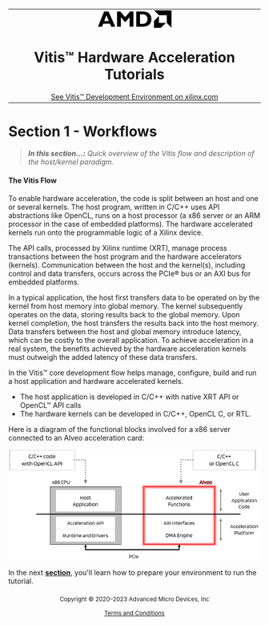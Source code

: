 <table class="sphinxhide" width="100%">
 <tr width="100%">
    <td align="center"><img src="https://raw.githubusercontent.com/Xilinx/Image-Collateral/main/xilinx-logo.png" width="30%"/><h1>Vitis™ Hardware Acceleration Tutorials</h1>
    <a href="https://www.xilinx.com/products/design-tools/vitis.html">See Vitis™ Development Environment on xilinx.com</a>
    </td>
 </tr>
</table>

# Section 1 - Workflows

> **_In this section...:_**  _Quick overview of the Vitis flow and description of the host/kernel paradigm._

#### The Vitis Flow

To enable hardware acceleration, the code is split between an host and one or several kernels.  The host program, written in C/C++ uses API abstractions like OpenCL, runs on a host processor (a x86 server or an ARM processor in the case of embedded platforms).  The hardware accelerated kernels run onto the programmable logic of a Xilinx device.

The API calls, processed by Xilinx runtime (XRT), manage process transactions between the host program and the hardware accelerators (kernels). Communication between the host and the kernel(s), including control and data transfers, occurs across the PCIe® bus or an AXI bus for embedded platforms.

In a typical application, the host first transfers data to be operated on by the kernel from host memory into global memory. The kernel subsequently operates on the data, storing results back to the global memory. Upon kernel completion, the host transfers the results back into the host memory. Data transfers between the host and global memory introduce latency, which can be costly to the overall application. To achieve acceleration in a real system, the benefits achieved by the hardware acceleration kernels must outweigh the added latency of these data transfers.

In the Vitis™ core development flow helps manage, configure, build and run a host application and hardware accelerated kernels.
- The host application is developed in C/C++ with native XRT API or OpenCL™ API calls
- The hardware kernels can be developed in C/C++, OpenCL C, or RTL.

Here is a diagram of the functional blocks involved for a x86 server connected to an Alveo acceleration card:

![flow](../03-Algorithm_Acceleration/docs/images/host-kernel.png)

In the next [**section**](../02-System_Setup/README.md), you'll learn how to prepare your environment to run the tutorial.


<p class="sphinxhide" align="center"><sub>Copyright © 2020–2023 Advanced Micro Devices, Inc</sub></p>

<p class="sphinxhide" align="center"><sup><a href="https://www.amd.com/en/corporate/copyright">Terms and Conditions</a></sup></p>

